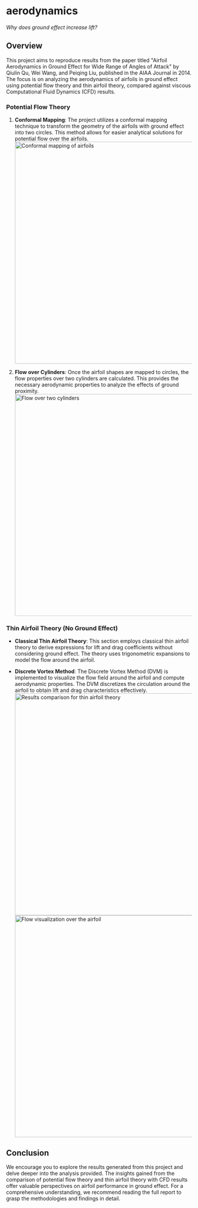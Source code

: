 # aerodynamics
_Why does ground effect increase lift?_

## Overview
This project aims to reproduce results from the paper titled "Airfoil Aerodynamics in Ground Effect for Wide Range of Angles of Attack" by Qiulin Qu, Wei Wang, and Peiqing Liu, published in the AIAA Journal in 2014. The focus is on analyzing the aerodynamics of airfoils in ground effect using potential flow theory and thin airfoil theory, compared against viscous Computational Fluid Dynamics (CFD) results.

### Potential Flow Theory
1. **Conformal Mapping**: The project utilizes a conformal mapping technique to transform the geometry of the airfoils with ground effect into two circles. This method allows for easier analytical solutions for potential flow over the airfoils.
   <img src="images/airfoil_mapping.png" alt="Conformal mapping of airfoils" width="600"/>

2. **Flow over Cylinders**: Once the airfoil shapes are mapped to circles, the flow properties over two cylinders are calculated. This provides the necessary aerodynamic properties to analyze the effects of ground proximity.
   <img src="images/flow_over_cylinders.png" alt="Flow over two cylinders" width="600"/>

### Thin Airfoil Theory (No Ground Effect)
- **Classical Thin Airfoil Theory**: This section employs classical thin airfoil theory to derive expressions for lift and drag coefficients without considering ground effect. The theory uses trigonometric expansions to model the flow around the airfoil.

- **Discrete Vortex Method**: The Discrete Vortex Method (DVM) is implemented to visualize the flow field around the airfoil and compute aerodynamic properties. The DVM discretizes the circulation around the airfoil to obtain lift and drag characteristics effectively.
   <img src="images/results_comparison.png" alt="Results comparison for thin airfoil theory" width="600"/>
   <img src="images/flow_over_airfoil.png" alt="Flow visualization over the airfoil" width="600"/>

## Conclusion
We encourage you to explore the results generated from this project and delve deeper into the analysis provided. The insights gained from the comparison of potential flow theory and thin airfoil theory with CFD results offer valuable perspectives on airfoil performance in ground effect. For a comprehensive understanding, we recommend reading the full report to grasp the methodologies and findings in detail.
